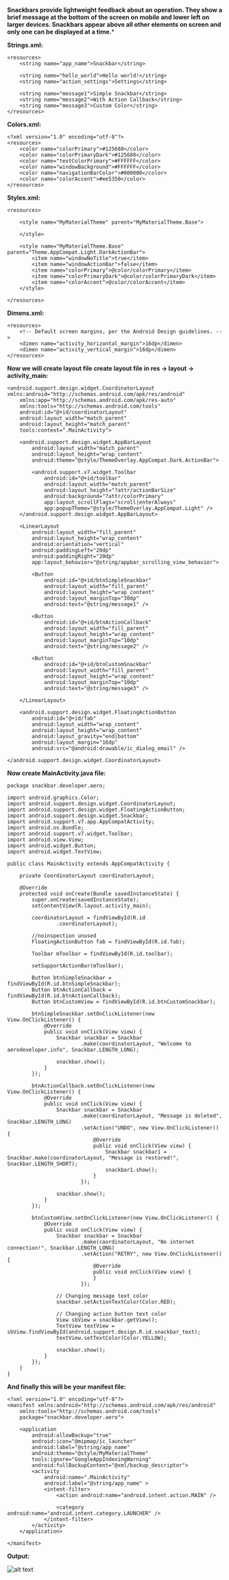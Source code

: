 **Snackbars provide lightweight feedback about an operation. They show a brief message at the bottom of the screen on mobile and lower left on larger devices. Snackbars appear above all other elements on screen and only one can be displayed at a time.***

**Strings.xml:**

    <resources>
        <string name="app_name">Snackbar</string>

        <string name="hello_world">Hello world!</string>
        <string name="action_settings">Settings</string>

        <string name="message1">Simple Snackbar</string>
        <string name="message2">With Action Callback</string>
        <string name="message3">Custom Color</string>
    </resources>

**Colors.xml:**

    <?xml version="1.0" encoding="utf-8"?>
    <resources>
        <color name="colorPrimary">#125688</color>
        <color name="colorPrimaryDark">#125688</color>
        <color name="textColorPrimary">#FFFFFF</color>
        <color name="windowBackground">#FFFFFF</color>
        <color name="navigationBarColor">#000000</color>
        <color name="colorAccent">#ee5350</color>
    </resources>

**Styles.xml:**

    <resources>

        <style name="MyMaterialTheme" parent="MyMaterialTheme.Base">

        </style>

        <style name="MyMaterialTheme.Base" parent="Theme.AppCompat.Light.DarkActionBar">
            <item name="windowNoTitle">true</item>
            <item name="windowActionBar">false</item>
            <item name="colorPrimary">@color/colorPrimary</item>
            <item name="colorPrimaryDark">@color/colorPrimaryDark</item>
            <item name="colorAccent">@color/colorAccent</item>
        </style>

    </resources>

**Dimens.xml:**

    <resources>
        <!-- Default screen margins, per the Android Design guidelines. -->
        <dimen name="activity_horizontal_margin">16dp</dimen>
        <dimen name="activity_vertical_margin">16dp</dimen>
    </resources>

**Now we will create layout file create layout file in res -> layout -> activity_main:**

    <android.support.design.widget.CoordinatorLayout xmlns:android="http://schemas.android.com/apk/res/android"
        xmlns:app="http://schemas.android.com/apk/res-auto"
        xmlns:tools="http://schemas.android.com/tools"
        android:id="@+id/coordinatorLayout"
        android:layout_width="match_parent"
        android:layout_height="match_parent"
        tools:context=".MainActivity">

        <android.support.design.widget.AppBarLayout
            android:layout_width="match_parent"
            android:layout_height="wrap_content"
            android:theme="@style/ThemeOverlay.AppCompat.Dark.ActionBar">

            <android.support.v7.widget.Toolbar
                android:id="@+id/toolbar"
                android:layout_width="match_parent"
                android:layout_height="?attr/actionBarSize"
                android:background="?attr/colorPrimary"
                app:layout_scrollFlags="scroll|enterAlways"
                app:popupTheme="@style/ThemeOverlay.AppCompat.Light" />
        </android.support.design.widget.AppBarLayout>

        <LinearLayout
            android:layout_width="fill_parent"
            android:layout_height="wrap_content"
            android:orientation="vertical"
            android:paddingLeft="20dp"
            android:paddingRight="20dp"
            app:layout_behavior="@string/appbar_scrolling_view_behavior">

            <Button
                android:id="@+id/btnSimpleSnackbar"
                android:layout_width="fill_parent"
                android:layout_height="wrap_content"
                android:layout_marginTop="30dp"
                android:text="@string/message1" />

            <Button
                android:id="@+id/btnActionCallback"
                android:layout_width="fill_parent"
                android:layout_height="wrap_content"
                android:layout_marginTop="10dp"
                android:text="@string/message2" />

            <Button
                android:id="@+id/btnCustomSnackbar"
                android:layout_width="fill_parent"
                android:layout_height="wrap_content"
                android:layout_marginTop="10dp"
                android:text="@string/message3" />

        </LinearLayout>

        <android.support.design.widget.FloatingActionButton
            android:id="@+id/fab"
            android:layout_width="wrap_content"
            android:layout_height="wrap_content"
            android:layout_gravity="end|bottom"
            android:layout_margin="16dp"
            android:src="@android:drawable/ic_dialog_email" />

    </android.support.design.widget.CoordinatorLayout>

**Now create MainActivity.java file:**

    package snackbar.developer.aero;

    import android.graphics.Color;
    import android.support.design.widget.CoordinatorLayout;
    import android.support.design.widget.FloatingActionButton;
    import android.support.design.widget.Snackbar;
    import android.support.v7.app.AppCompatActivity;
    import android.os.Bundle;
    import android.support.v7.widget.Toolbar;
    import android.view.View;
    import android.widget.Button;
    import android.widget.TextView;

    public class MainActivity extends AppCompatActivity {

        private CoordinatorLayout coordinatorLayout;

        @Override
        protected void onCreate(Bundle savedInstanceState) {
            super.onCreate(savedInstanceState);
            setContentView(R.layout.activity_main);

            coordinatorLayout = findViewById(R.id
                    .coordinatorLayout);

            //noinspection unused
            FloatingActionButton fab = findViewById(R.id.fab);

            Toolbar mToolbar = findViewById(R.id.toolbar);

            setSupportActionBar(mToolbar);

            Button btnSimpleSnackbar = findViewById(R.id.btnSimpleSnackbar);
            Button btnActionCallback = findViewById(R.id.btnActionCallback);
            Button btnCustomView = findViewById(R.id.btnCustomSnackbar);

            btnSimpleSnackbar.setOnClickListener(new View.OnClickListener() {
                @Override
                public void onClick(View view) {
                    Snackbar snackbar = Snackbar
                            .make(coordinatorLayout, "Welcome to aerodeveloper.info", Snackbar.LENGTH_LONG);

                    snackbar.show();
                }
            });

            btnActionCallback.setOnClickListener(new View.OnClickListener() {
                @Override
                public void onClick(View view) {
                    Snackbar snackbar = Snackbar
                            .make(coordinatorLayout, "Message is deleted", Snackbar.LENGTH_LONG)
                            .setAction("UNDO", new View.OnClickListener() {
                                @Override
                                public void onClick(View view) {
                                    Snackbar snackbar1 = Snackbar.make(coordinatorLayout, "Message is restored!", Snackbar.LENGTH_SHORT);
                                    snackbar1.show();
                                }
                            });

                    snackbar.show();
                }
            });

            btnCustomView.setOnClickListener(new View.OnClickListener() {
                @Override
                public void onClick(View view) {
                    Snackbar snackbar = Snackbar
                            .make(coordinatorLayout, "No internet connection!", Snackbar.LENGTH_LONG)
                            .setAction("RETRY", new View.OnClickListener() {
                                @Override
                                public void onClick(View view) {
                                }
                            });

                    // Changing message text color
                    snackbar.setActionTextColor(Color.RED);

                    // Changing action button text color
                    View sbView = snackbar.getView();
                    TextView textView = sbView.findViewById(android.support.design.R.id.snackbar_text);
                    textView.setTextColor(Color.YELLOW);

                    snackbar.show();
                }
            });
        }
    }

**And finally this will be your manifest file:**

    <?xml version="1.0" encoding="utf-8"?>
    <manifest xmlns:android="http://schemas.android.com/apk/res/android"
        xmlns:tools="http://schemas.android.com/tools"
        package="snackbar.developer.aero">

        <application
            android:allowBackup="true"
            android:icon="@mipmap/ic_launcher"
            android:label="@string/app_name"
            android:theme="@style/MyMaterialTheme"
            tools:ignore="GoogleAppIndexingWarning"
            android:fullBackupContent="@xml/backup_descriptor">
            <activity
                android:name=".MainActivity"
                android:label="@string/app_name" >
                <intent-filter>
                    <action android:name="android.intent.action.MAIN" />

                    <category android:name="android.intent.category.LAUNCHER" />
                </intent-filter>
            </activity>
        </application>

    </manifest>

**Output:**

![alt text]()
